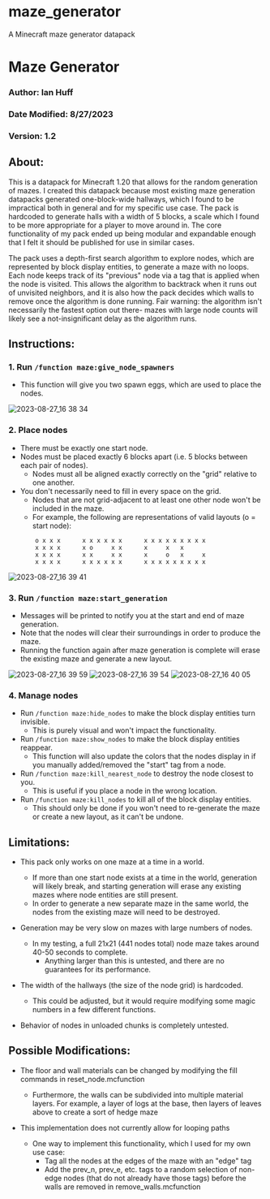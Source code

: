 # maze_generator
A Minecraft maze generator datapack



# Maze Generator

### Author: Ian Huff
### Date Modified: 8/27/2023
### Version: 1.2



## About:

This is a datapack for Minecraft 1.20 that allows for the random generation of mazes.
I created this datapack because most existing maze generation datapacks generated one-block-wide hallways, which I found to be impractical both in general and for my specific use case.
The pack is hardcoded to generate halls with a width of 5 blocks, a scale which I found to be more appropriate for a player to move around in.
The core functionality of my pack ended up being modular and expandable enough that I felt it should be published for use in similar cases.

The pack uses a depth-first search algorithm to explore nodes, which are represented by block display entities, to generate a maze with no loops.
Each node keeps track of its "previous" node via a tag that is applied when the node is visited.
This allows the algorithm to backtrack when it runs out of unvisited neighbors, and it is also how the pack decides which walls to remove once the algorithm is done running.
Fair warning: the algorithm isn't necessarily the fastest option out there- mazes with large node counts will likely see a not-insignificant delay as the algorithm runs.



## Instructions:

### 1. Run `/function maze:give_node_spawners`
  - This function will give you two spawn eggs, which are used to place the nodes.

![2023-08-27_16 38 34](https://github.com/ianmhuff/maze_generator/assets/16975437/26b4e203-93fc-4f9d-b119-925e1fac2af7)


### 2. Place nodes
  - There must be exactly one start node.
  - Nodes must be placed exactly 6 blocks apart (i.e. 5 blocks between each pair of nodes).
    - Nodes must all be aligned exactly correctly on the "grid" relative to one another.
  - You don't necessarily need to fill in every space on the grid.
    - Nodes that are not grid-adjacent to at least one other node won't be included in the maze.
    - For example, the following are representations of valid layouts (o = start node):
	```
	    o x x x      x x x x x x      x x x x x x x x x
	    x x x x      x o     x x      x     x   x
	    x x x x      x x     x x      x     o   x     x
	    x x x x      x x x x x x      x x x x x x x x x

![2023-08-27_16 39 41](https://github.com/ianmhuff/maze_generator/assets/16975437/fbdaa2d1-9996-480a-847e-73d5e1d1d8fa)

### 3. Run `/function maze:start_generation`
  - Messages will be printed to notify you at the start and end of maze generation.
  - Note that the nodes will clear their surroundings in order to produce the maze.
  - Running the function again after maze generation is complete will erase the existing maze and generate a new layout.

![2023-08-27_16 39 59](https://github.com/ianmhuff/maze_generator/assets/16975437/619b3135-b83b-446c-8dae-eea9e46a0901)
![2023-08-27_16 39 54](https://github.com/ianmhuff/maze_generator/assets/16975437/f3fec977-6836-4b54-af46-914d5bf71b27)
![2023-08-27_16 40 05](https://github.com/ianmhuff/maze_generator/assets/16975437/f9b6f544-cdd8-43ca-bb73-2c0fd0012ade)


### 4. Manage nodes
  - Run `/function maze:hide_nodes` to make the block display entities turn invisible.
    - This is purely visual and won't impact the functionality.
  - Run `/function maze:show_nodes` to make the block display entities reappear.
    - This function will also update the colors that the nodes display in if you manually added/removed the "start" tag from a node.
  - Run `/function maze:kill_nearest_node` to destroy the node closest to you.
    - This is useful if you place a node in the wrong location.
  - Run `/function maze:kill_nodes` to kill all of the block display entities.
    - This should only be done if you won't need to re-generate the maze or create a new layout, as it can't be undone.



## Limitations:

- This pack only works on one maze at a time in a world.
  - If more than one start node exists at a time in the world, generation will likely break, and starting generation will erase any existing mazes where node entities are still present.
  - In order to generate a new separate maze in the same world, the nodes from the existing maze will need to be destroyed.

- Generation may be very slow on mazes with large numbers of nodes.
  - In my testing, a full 21x21 (441 nodes total) node maze takes around 40-50 seconds to complete.
    - Anything larger than this is untested, and there are no guarantees for its performance.
   
- The width of the hallways (the size of the node grid) is hardcoded.
  - This could be adjusted, but it would require modifying some magic numbers in a few different functions.
 
- Behavior of nodes in unloaded chunks is completely untested.



## Possible Modifications:

- The floor and wall materials can be changed by modifying the fill commands in reset_node.mcfunction
  - Furthermore, the walls can be subdivided into multiple material layers. For example, a layer of logs at the base, then layers of leaves above to create a sort of hedge maze

- This implementation does not currently allow for looping paths
  - One way to implement this functionality, which I used for my own use case:
    - Tag all the nodes at the edges of the maze with an "edge" tag
    - Add the prev_n, prev_e, etc. tags to a random selection of non-edge nodes (that do not already have those tags) before the walls are removed in remove_walls.mcfunction
